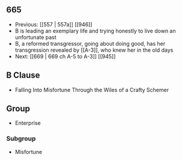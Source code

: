 ## 665
- Previous: [[557 | 557a]] [[946]] 
- B is leading an exemplary life and trying honestly to live down an unfortunate past
- B, a reformed transgressor, going about doing good, has her transgression revealed by [[A-3]], who knew her in the old days
- Next: [[669 | 669 ch A-5 to A-3]] [[945]] 

## B Clause
- Falling Into Misfortune Through the Wiles of a Crafty Schemer

## Group
- Enterprise

### Subgroup
- Misfortune

